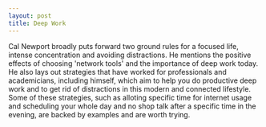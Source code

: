 ```yaml
---
layout: post
title: Deep Work
---
```


Cal Newport broadly puts forward two ground rules for a focused life, intense concentration and avoiding distractions. He mentions the positive effects of choosing 'network tools' and the importance of deep work today. He also lays out strategies that have worked for professionals and academicians, including himself, which aim to help you do productive deep work and to get rid of distractions in this modern and connected lifestyle. Some of these strategies, such as alloting specific time for internet usage and scheduling your whole day and no shop talk after a specific time in the evening, are backed by examples and are worth trying.

